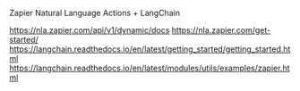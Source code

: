 Zapier Natural Language Actions + LangChain

https://nla.zapier.com/api/v1/dynamic/docs
https://nla.zapier.com/get-started/
https://langchain.readthedocs.io/en/latest/getting_started/getting_started.html
https://langchain.readthedocs.io/en/latest/modules/utils/examples/zapier.html
